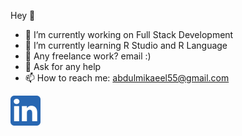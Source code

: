 Hey 👋

- 🔭 I’m currently working on Full Stack Development
- 👯 I’m currently learning R Studio and R Language
- 💼 Any freelance work? email :)
- 💬 Ask for any help
- 📫 How to reach me: abdulmikaeel55@gmail.com


<a target="_blank" href="https://www.linkedin.com/in/abdul-sahib-05159521b/">
 <img src="5296501_linkedin_network_linkedin logo_icon.png">
</a>

